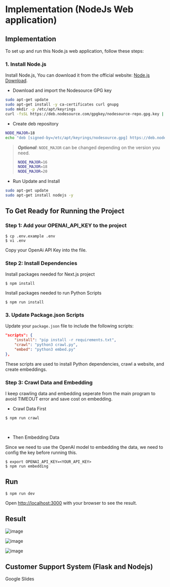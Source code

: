 # Implementation (NodeJs Web application)

## Implementation

To set up and run this Node.js web application, follow these steps:

### 1. Install Node.js

Install Node.js, You can download it from the official website: [Node.js Download](https://github.com/nodesource/distributions#nodejs).

* Download and import the Nodesource GPG key

```sh
sudo apt-get update
sudo apt-get install -y ca-certificates curl gnupg
sudo mkdir -p /etc/apt/keyrings
curl -fsSL https://deb.nodesource.com/gpgkey/nodesource-repo.gpg.key | sudo gpg --dearmor -o /etc/apt/keyrings/nodesource.gpg
```

* Create deb repository

```sh
NODE_MAJOR=18
echo "deb [signed-by=/etc/apt/keyrings/nodesource.gpg] https://deb.nodesource.com/node_$NODE_MAJOR.x nodistro main" | sudo tee /etc/apt/sources.list.d/nodesource.list
```

> ***Optional***: ``NODE_MAJOR`` can be changed depending on the version you need.
>
> ```sh
> NODE_MAJOR=16
> NODE_MAJOR=18
> NODE_MAJOR=20
> ```

* Run Update and Install

```sh
sudo apt-get update
sudo apt-get install nodejs -y
```
## To Get Ready for Running the Project

### Step 1: Add your OPENAI_API_KEY to the project
```
$ cp .env.example .env
$ vi .env
```
Copy your OpenAi API Key into the file.

### Step 2: Install Dependencies
Install packages needed for Next.js project
```
$ npm install
```

Install packages needed to run Python Scripts
```
$ npm run install
```
### 3. Update Package.json Scripts

Update your `package.json` file to include the following scripts:

```json
"scripts": {
    "install": "pip install -r requirements.txt",
    "crawl": "python3 crawl.py",
    "embed": "python3 embed.py"
},
```

These scripts are used to install Python dependencies, crawl a website, and create embeddings.
### Step 3: Crawl Data and Embedding

I keep crawling data and embedding seperate from the main program to avoid TIMEOUT error and save cost on embedding.

* Crawl Data First

```
$ npm run crawl
```
<br>

* Then Embedding Data

Since we need to use the OpenAI model to embedding the data, we need to config the key before running this.

```
$ export OPENAI_API_KEY=<YOUR_API_KEY>
$ npm run embedding
```

## Run

```
$ npm run dev
```
Open [http://localhost:3000](http://localhost:3000) with your browser to see the result.

## Result

![image](https://github.com/TejasriVaitla/Machine-Learning/assets/128747986/311ebdd1-e1f2-4ae8-9dd6-a1b9000e3582)

![image](https://github.com/TejasriVaitla/Machine-Learning/assets/128747986/677adf29-37ce-428d-aa46-2ea26e2448b2)

![image](https://github.com/TejasriVaitla/Machine-Learning/assets/128747986/56f80345-5421-42ee-8e97-554c7f5d95be)

## Customer Support System (Flask and Nodejs)

Google Slides
